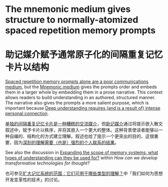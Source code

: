 # The mnemonic medium gives structure to normally-atomized spaced repetition memory prompts

# 助记媒介赋予通常原子化的间隔重复记忆卡片以结构

[Spaced repetition memory prompts alone are a poor communications medium](https://notes.andymatuschak.org/z1YhDPWyvzzkC79LFcF4DSTanKpEGpic8bAe), but the [Mnemonic medium](https://notes.andymatuschak.org/z4rRX3qwSSJRsEkdXKwH2shamgHNeRthrMLiF) gives the prompts order and embeds them in a larger whole by embedding them in a prose narrative. This context allows readers to build understanding in an authored, structured manner. The narrative also gives the prompts a more salient purpose, which is important because [Deep understanding requires (and is a result of) intense personal connection](https://notes.andymatuschak.org/z5gCpoFJJThDFHK1a7Vv3ssxF3kkjeRaTrJHK).

[单独的间隔重复记忆卡片是一种糟糕的交流媒介](https://notes.andymatuschak.org/z1YhDPWyvzzkC79LFcF4DSTanKpEGpic8bAe)，但[助记媒介](https://notes.andymatuschak.org/z4rRX3qwSSJRsEkdXKwH2shamgHNeRthrMLiF)通过将提示嵌入散文叙述中，赋予卡片以秩序，并将其嵌入一个更大的整体。这种背景使读者能够以一种自编的、结构化的方式建立理解。叙述也给了提示一个更突出的目的，这很重要，因为[深刻的理解需要（也是）强烈的个人联系的结果](https://notes.andymatuschak.org/z5gCpoFJJThDFHK1a7Vv3ssxF3kkjeRaTrJHK)。

See also the discussion in [Expanding the scope of memory systems: what types of understanding can they be used for?](https://numinous.productions/ttft/#expanding-memory-system-scope) within *How can we develop transformative technologies for thought?*

也可参见[扩大记忆系统的范围：它们可用于哪些类型的理解？](https://numinous.productions/ttft/#expanding-memory-system-scope)中「我们如何为思想开发变革性的技术」的讨论。